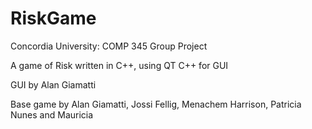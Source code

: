 # RiskGame
Concordia University: COMP 345 Group Project

 A game of Risk written in C++, using QT C++ for GUI

 GUI by Alan Giamatti
 
 Base game by Alan Giamatti, Jossi Fellig, Menachem Harrison, Patricia Nunes and Mauricia
